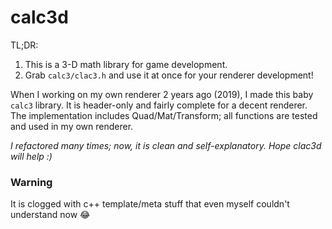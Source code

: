 # calc3d

TL;DR: 
1. This is a 3-D math library for game development.
2. Grab `calc3/clac3.h` and use it at once for your renderer development!

When I working on my own renderer 2 years ago (2019), I made this baby `calc3` library.
It is header-only and fairly complete for a decent renderer.
The implementation includes Quad/Mat/Transform; all functions are tested and used in my own renderer.

*I refactored many times; now, it is clean and self-explanatory. Hope clac3d will help :)*

### Warning

It is clogged with c++ template/meta stuff that even myself couldn't understand now 😂

